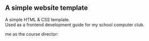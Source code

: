 ## A simple website template

A simple HTML & CSS template.\
Used as a frontend development guide for my school computer club.

me as the course director:
